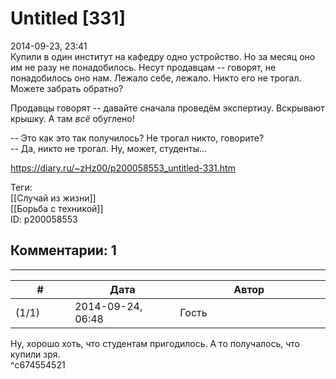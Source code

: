 Untitled [331]
==============

  
2014-09-23, 23:41  
 Купили в один институт на кафедру одно устройство. Но за месяц оно им не разу не понадобилось. Несут продавцам -- говорят, не понадобилось оно нам. Лежало себе, лежало. Никто его не трогал. Можете забрать обратно?   
   
 Продавцы говорят -- давайте сначала проведём экспертизу. Вскрывают крышку. А там  *всё*  обуглено!   
   
 -- Это как это так получилось? Не трогал никто, говорите?   
 -- Да, никто не трогал. Ну, может, студенты...   
  
<https://diary.ru/~zHz00/p200058553_untitled-331.htm>  
  
Теги:  
[[Случай из жизни]]  
[[Борьба с техникой]]  
ID: p200058553  


Комментарии: 1
--------------

  


---



|         #         |              Дата              |                     Автор                     |           ID           |
| --- | --- | --- | --- |
| (1/1) | 2014-09-24, 06:48 | Гость | c674554521 |

  
 Ну, хорошо хоть, что студентам пригодилось. А то получалось, что купили зря.   
 ^c674554521